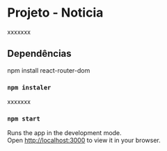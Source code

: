# Projeto - Noticia

xxxxxxx

## Dependências

npm install react-router-dom

### `npm instaler`

xxxxxxx

### `npm start`

Runs the app in the development mode.\
Open [http://localhost:3000](http://localhost:3000) to view it in your browser.